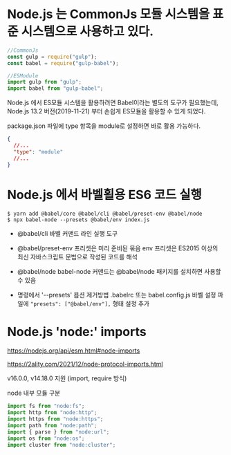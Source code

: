 # Node.js 는 CommonJs 모듈 시스템을 표준 시스템으로 사용하고 있다.

```javascript
//CommonJs
const gulp = require("gulp");
const babel = require("gulp-babel");

//ESModule
import gulp from "gulp";
import babel from "gulp-babel";
```

Node.js 에서 ES모듈 시스템을 활용하려면 Babel이라는 별도의 도구가 필요했는데,
Node.js 13.2 버전(2019-11-21) 부터 손쉽게 ES모듈을 활용할 수 있게 되었다.

package.json 파일에 type 항목을 module로 설정하면 바로 활용 가능하다.

```json
{
  //...
  "type": "module"
  //...
}
```

# Node.js 에서 바벨횔용 ES6 코드 실행

```
$ yarn add @babel/core @babel/cli @babel/preset-env @babel/node
$ npx babel-node --presets @babel/env index.js
```

- @babel/cli
  바벨 커맨드 라인 실행 도구

- @babel/preset-env
  프리셋은 미리 준비된 묶음
  env 프리셋은 ES2015 이상의 최신 자바스크립트 문법으로 작성된 코드를 해석

- @babel/node
  babel-node 커맨드는 @babel/node 패키지를 설치하면 사용할 수 있음

- 명령에서 '--presets' 욥션 제거방법
  .babelrc 또는 babel.config.js 바벨 설정 파일에 `"presets": ["@babel/env"],` 형태 설정 추가

# Node.js 'node:' imports

https://nodejs.org/api/esm.html#node-imports

https://2ality.com/2021/12/node-protocol-imports.html

v16.0.0, v14.18.0 지원 (import, require 방식)

node 내부 모듈 구분

```javascript
import fs from "node:fs";
import http from "node:http";
import https from "node:https";
import path from "node:path";
import { parse } from "node:url";
import os from "node:os";
import cluster from "node:cluster";
```
